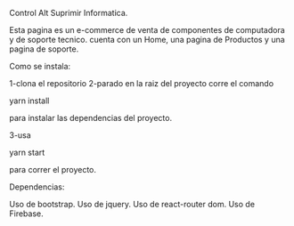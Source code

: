 Control Alt Suprimir Informatica.

Esta pagina es un e-commerce de venta de componentes de computadora y de soporte tecnico.
cuenta con un Home, una pagina de Productos y una pagina de soporte.


Como se instala:

1-clona el repositorio
2-parado en la raiz del proyecto corre el comando

yarn install

para instalar las dependencias del proyecto.

3-usa

yarn start


para correr el proyecto.


Dependencias:


Uso de bootstrap.
Uso de jquery.
Uso de react-router dom.
Uso de Firebase.
